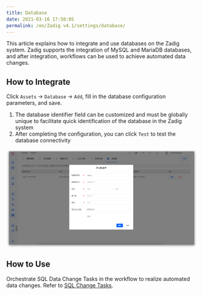 ```yaml
---
title: Database
date: 2021-03-16 17:50:05
permalink: /en/Zadig v4.1/settings/database/
---
```


This article explains how to integrate and use databases on the Zadig system. Zadig supports the integration of MySQL and MariaDB databases, and after integration, workflows can be used to achieve automated data changes.

## How to Integrate

Click `Assets` → `Database` → `Add`, fill in the database configuration parameters, and save.
1. The database identifier field can be customized and must be globally unique to facilitate quick identification of the database in the Zadig system
2. After completing the configuration, you can click `Test` to test the database connectivity

![reg](../../../../_images/add_database_220.png)

## How to Use

Orchestrate SQL Data Change Tasks in the workflow to realize automated data changes. Refer to [SQL Change Tasks](/en/Zadig%20v4.1/project/workflow-jobs/#sql-data-changes).